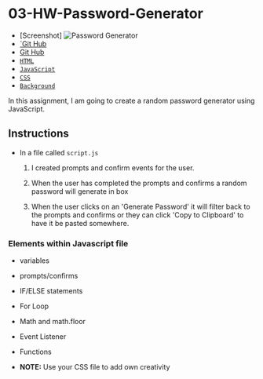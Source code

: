 # 03-HW-Password-Generator

* [Screenshot] ![Password Generator](./ScreenShot.png)
* [`Git Hub](https://github.com/hannalip/03-HW-Password-Generator)
* [Git Hub](https://hannalip.github.io/03-HW-Password-Generator/)
* [`HTML`](index.html)
* [`JavaScript`](script.js)
* [`CSS`](style.css)
* [`Background`](background.jpeg)

In this assignment, I am going to create a random password generator using JavaScript.

## Instructions

* In a file called `script.js`

  1. I created prompts and confirm events for the user. 

  2. When the user has completed the prompts and confirms a random password will generate in box

  3. When the user clicks on an 'Generate Password' it will filter back to the prompts and confirms or they can click 'Copy to Clipboard' to have it be pasted somewhere.

### Elements within Javascript file

  * variables

  * prompts/confirms

  * IF/ELSE statements

  * For Loop 

  * Math and math.floor

  * Event Listener

  * Functions





* **NOTE:** Use your CSS file to add own creativity


